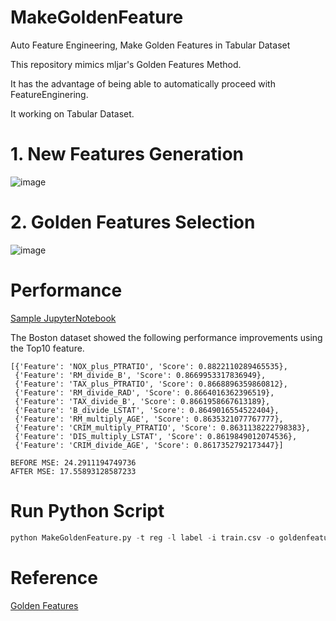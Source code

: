 # MakeGoldenFeature
Auto Feature Engineering, Make Golden Features in Tabular Dataset

This repository mimics mljar's Golden Features Method.

It has the advantage of being able to automatically proceed with FeatureEnginering.

It working on Tabular Dataset.

# 1. New Features Generation

![image](https://github.com/HaloKim/MakeGoldenFeature/assets/44603549/b78517cc-ae4e-4c1f-aa2a-7e366fb0e418)


# 2. Golden Features Selection

![image](https://github.com/HaloKim/MakeGoldenFeature/assets/44603549/f635cfa8-90d3-427e-b89b-925cf1a75fc5)

# Performance

[Sample JupyterNotebook](https://github.com/HaloKim/MakeGoldenFeature/blob/main/GoldenFeature-BostonDataset.ipynb)

The Boston dataset showed the following performance improvements using the Top10 feature.

```
[{'Feature': 'NOX_plus_PTRATIO', 'Score': 0.8822110289465535},
 {'Feature': 'RM_divide_B', 'Score': 0.8669953317836949},
 {'Feature': 'TAX_plus_PTRATIO', 'Score': 0.8668896359860812},
 {'Feature': 'RM_divide_RAD', 'Score': 0.8664016362396519},
 {'Feature': 'TAX_divide_B', 'Score': 0.8661958667613189},
 {'Feature': 'B_divide_LSTAT', 'Score': 0.8649016554522404},
 {'Feature': 'RM_multiply_AGE', 'Score': 0.8635321077767777},
 {'Feature': 'CRIM_multiply_PTRATIO', 'Score': 0.8631138222798383},
 {'Feature': 'DIS_multiply_LSTAT', 'Score': 0.8619849012074536},
 {'Feature': 'CRIM_divide_AGE', 'Score': 0.8617352792173447}]
```

```
BEFORE MSE: 24.2911194749736
AFTER MSE: 17.55893128587233
```

# Run Python Script

```python
python MakeGoldenFeature.py -t reg -l label -i train.csv -o goldenfeatures.json
```

# Reference

[Golden Features](https://mljar.com/automated-machine-learning/golden-features/)
